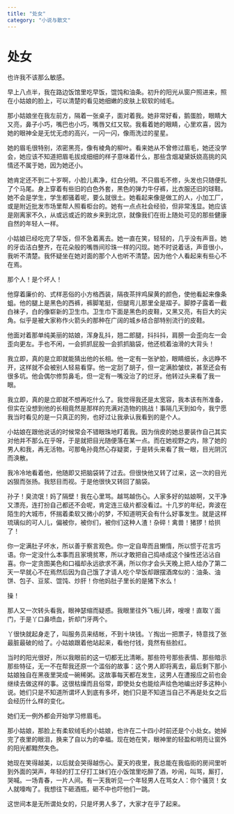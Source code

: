 ```yaml
---
title: "处女"
category: "小说与散文"
---
```

# 处女

也许我不该那么敏感。

早上八点半，我在路边饭馆里吃早饭，馄饨和油条。初升的阳光从窗户照进来，照在小姑娘的脸上，可以清楚的看见她细嫩的皮肤上软软的绒毛。

那小姑娘坐在我左前方，隔着一张桌子，面对着我。她非常好看，鹅蛋脸，眼睛大又亮，鼻子小巧，嘴巴也小巧，嘴唇又红又软。我看着她的眼睛，心里欢喜，因为她的眼神全是无忧无虑的高兴，一闪一闪，像雨洗过的星星。

她的眉毛很特别，浓密黑亮，像有棱角的柳叶。看来她从不曾修过眉毛，她还没学会，她应该不知道把眉毛拔成细细的样子意味着什么，那些含烟凝黛妖娆高挑的风情还不属于她，因为她还小。

她肯定还不到二十岁啊，小脸儿素净，红白分明。不只眉毛不修，头发也只随便扎了个马尾。身上穿着有些旧的白色外套，黑色的弹力牛仔裤，比衣服还旧的球鞋。她不会是学生，学生都骚着呢，要么就很土。她看起来像是做工的人，小加工厂，或是附近批发市场里帮人照看柜台的。她有一点点社会经验，但非常浅显。她应该是刚离家不久，从或远或近的故乡来到北京，就像我们在街上随处可见的那些健康自然的年轻人一样。

小姑娘已经吃完了早饭，但不急着离去。她一直在笑，轻轻的，几乎没有声音。她的牙齿洁白整齐，在花朵般的嘴唇间珍珠一样的闪现。她不时说着话，声音很小，我听不清楚。我怀疑坐在她对面的那个人也听不清楚。因为他个人看起来有些心不在焉。

那个人！是个坏人！

他穿着廉价的、式样恶俗的小方格西装，隔夜茶拌鸡屎黄的颜色，使他看起来像条蛆。他的腿上是黑色的西裤，裤脚笔挺，但腿弯儿那里全是褶子。脚脖子露着一截白袜子，白的像崭新的卫生巾。卫生巾下面是黑色的皮鞋，又黑又亮，有巨大的尖角。似乎是被大家称作火箭头的那种在广阔的城乡结合部特别流行的皮鞋。

他面对着那单纯美丽的姑娘，浑身乱抖，翘二郎腿，抖抖抖，肩膀一会歪向左一会歪向更左。手也不闲，一会抓抓屁股一会抓抓脑袋，他还梳着油滑的大背头！

我立即，真的是立即就能猜出他的长相。他一定有一张驴脸，眼睛细长，永远睁不开，这样就不会被别人轻易看穿。他一定刮了胡子，但一定满脸皱纹，甚至还会有很多坑。他会偶尔修剪鼻毛，但一定有一嘴没治了的烂牙。他转过头来看了我一眼。

我立即，真的是立即就不想再吃什么了。我觉得我还是太宽容，我本该有所准备，但实在没想到他的长相竟然是那样的充满对造物的挑战！事隔几天到如今，我宁愿我当时看见的是一只真正的狗，也好过让我承认我看到的是个人。

小姑娘在跟他说话的时候常会不错眼珠地盯着我。因为俏皮的她总要装作自己其实对他并不那么在乎呀，于是就把目光随便落在某一点。而在她视野之内，除了她的男人和我，再无活物。可那龟孙竟然心存疑窦，于是转头来看了我一眼，目光阴沉而涣散。

我冷冷地看着他，他随即又把脑袋转了过去。但很快他又转了过来，这一次的目光凶狠而张扬。我怒目而视。于是他很快又转回了脑袋。

孙子！臭流氓！妈了隔壁！我在心里骂。越骂越伤心。人家多好的姑娘啊，又干净又漂亮，连打扮自己都还不会呢，肯定连三级片都没看过。十几岁的年纪，奔波在陌生的大城市，怀揣着柔软又微小的梦，不知道明天会有什么好事发生。就是这样琉璃似的可人儿，偏被你，被你们，被你们这种人渣！杂碎！禽兽！猪猡！给拱了！

你一定满肚子坏水，所以善于察言观色。你一定自卑而且懒惰，所以惯于花言巧语。你一定没什么本事而且家境贫寒，所以才敢把自己捣哧成这个操性还沾沾自喜。你一定贪图美色和口福却永远欲求不满，所以你才会头天晚上把人给办了第二天一早就心不在焉然后因为自己饿了才请人吃个早饭却跟摆酒席似的：油条、油饼、包子、豆浆、馄饨、炒肝！你他妈肚子里长的是猪下水么！

操！

那人又一次转头看我，眼神瑟缩而疑惑。我眼里往外飞板儿砖，嗖嗖！直取丫面门，于是丫口鼻喷血，折却门牙两个。

丫很快就起身走了，叫服务员来结帐，不到十块钱。丫掏出一把票子，特意找了张最脏最破的给了。小姑娘跟着他站起来，看他付钱，竟然有些脸红。

当时的阳光很好，所以我眼前的这一切都无比清晰。那些符号那些表情、那些暗示那些特征，无一不在帮我还原一个滥俗的故事：这个男人即将离去，最后剩下那小姑娘独自在黑夜里哭成一碗稀粥。这故事每天都在发生，这男人在遭报应之前也会继续去做这样的事。这很枯燥而且俗常，即使处女也能绘声绘色地编出好多这种小说。她们只是不知道所谓坏人到底有多坏，她们只是不知道当自己不再是处女之后会经历什么样的变化。

她们无一例外都会开始学习修眉毛。

那小姑娘，那脸上有柔软绒毛的小姑娘，也许在二十四小时前还是个小处女。她掉完了夜里的眼泪，换来了自以为的幸福。现在她在笑，眼神里的轻盈和明亮让窗外的阳光都黯然失色。

她现在笑得越美，以后就会哭得越伤心。夏天的夜里，我总能在我临街的房间里听到外面的哭声，年轻的打工仔打工妹们在小饭馆里吃醉了酒，吵闹，叫骂，厮打，哭喊。一场青春，一片人间。有一天我听见一个年轻男人在骂女人：你个骚货！女人就嚎啕了。我想往下砸酒瓶，砸不中也吓他们一跳。

这世间本是无所谓处女的，只是坏男人多了，大家才在乎了起来。

